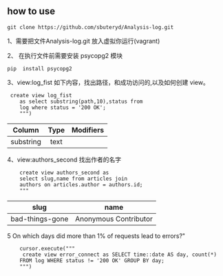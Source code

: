 
## how to use 

```git clone https://github.com/sbuteryd/Analysis-log.git```


1、需要把文件Analysis-log.git 放入虚拟你运行(vagrant)

2、 在执行文件前需要安装 psycopg2 模块

```pip  install psycopg2```


3、view:log_fist 如下内容，找出路径，和成功访问的,以及如何创建 view。

```
 create view log_fist
    as select substring(path,10),status from
    log where status = '200 OK';
    """)
```
 
 | Column   | Type | Modifiers 
 |----------|:----------:|:-----------:|
 |substring | text | ||


4、view:authors_second 找出作者的名字

```
    create view authors_second as
    select slug,name from articles join
    authors on articles.author = authors.id;
    """
```
|slug       |  name       
|---------- |:----------:|
bad-things-gone|Anonymous Contributor|


5 On which days did more than 1% of requests lead to errors?"
```
    cursor.execute("""
     create view error_connect as SELECT time::date AS day, count(*)
    FROM log WHERE status != '200 OK' GROUP BY day;
    """)
    
```
